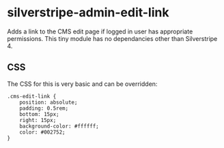 # silverstripe-admin-edit-link
Adds a link to the CMS edit page if logged in user has appropriate permissions. This tiny module has no dependancies other than Silverstripe 4.

## CSS
The CSS for this is very basic and can be overridden:
```
.cms-edit-link {
    position: absolute;
    padding: 0.5rem;
    bottom: 15px;
    right: 15px;
    background-color: #ffffff;
    color: #002752;
}
```